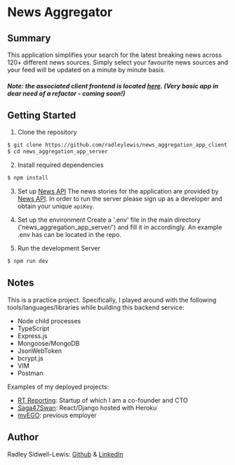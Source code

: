 # News Aggregator

## Summary

This application simplifies your search for the latest breaking news across 120+ different news sources. Simply select your favourite news sources and your feed will be updated on a minute by minute basis.

##### Note: the associated client frontend is located [here](https://github.com/radleylewis/news_aggregation_app_client.git). (Very basic app in dear need of a refactor - coming soon!)

## Getting Started
1. Clone the repository
```bash
$ git clone https://github.com/radleylewis/news_aggregation_app_client.git
$ cd news_aggregation_app_server
```

2. Install required dependencies
```bash
$ npm install
```

3. Set up [News API](https://newsapi.org/)
The news stories for the application are provided by [News API](https://newsapi.org/). In order to run the server please sign up as a developer and obtain your unique `apiKey`.

4. Set up the environment
Create a '.env' file in the main directory ('news_aggregation_app_server/') and fill it in accordingly. An example .env has can be located in the repo. 

5. Run the development Server
```bash
$ npm run dev
```

## Notes

This is a practice project. Specifically, I played around with the following tools/languages/libraries while building this backend service:
- Node child processes
- TypeScript
- Express.js
- Mongoose/MongoDB
- JsonWebToken
- bcrypt.js
- VIM
- Postman
  
Examples of my deployed projects:
- [RT Reporting](https://www.rtreporting.com): Startup of which I am a co-founder and CTO
- [Saga47Swan](https://www.saga47swan.com): React/Django hosted with Heroku
- [myEGO](https://www.myego.io): previous employer

## Author

Radley Sidwell-Lewis: [Github](https://github.com/radleylewis) & [LinkedIn](https://www.linkedin.com/in/rad-e-sidwell-lewis/)
